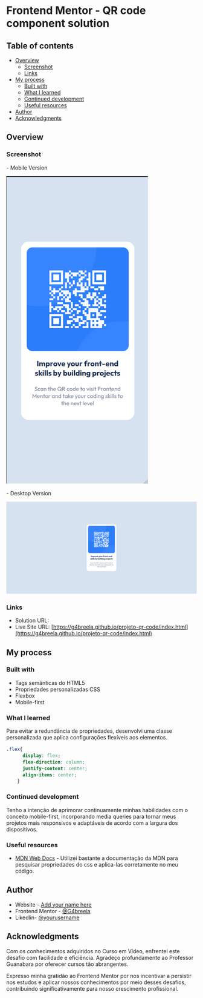 # Frontend Mentor - QR code component solution

## Table of contents

- [Overview](#overview)
  - [Screenshot](#screenshot)
  - [Links](#links)
- [My process](#my-process)
  - [Built with](#built-with)
  - [What I learned](#what-i-learned)
  - [Continued development](#continued-development)
  - [Useful resources](#useful-resources)
- [Author](#author)
- [Acknowledgments](#acknowledgments)

## Overview

### Screenshot

<p>- Mobile Version</p>
 
![](./images/mobile-version.png)

<p>- Desktop Version</p>

![](./images/desktop-version.png)


### Links

- Solution URL: []()
- Live Site URL: [https://g4breela.github.io/projeto-qr-code/index.html](https://g4breela.github.io/projeto-qr-code/index.html)

## My process

### Built with

- Tags semânticas do HTML5
- Propriedades personalizadas CSS
- Flexbox
- Mobile-first


### What I learned

Para evitar a redundância de propriedades, desenvolvi uma classe personalizada que aplica configurações flexíveis aos elementos.

```css
.flex{
      display: flex;
      flex-direction: column;
      justify-content: center;
      align-items: center;
    }
```

### Continued development

Tenho a intenção de aprimorar continuamente minhas habilidades com o conceito mobile-first, incorporando media queries para tornar meus projetos mais responsivos e adaptáveis de acordo com a largura dos dispositivos.

### Useful resources

- [MDN Web Docs](https://developer.mozilla.org/en-US/docs/Web/CSS) - Utilizei bastante a documentação da MDN para pesquisar propriedades do css e aplica-las corretamente no meu código.


## Author

- Website - [Add your name here](https://github.com/G4breela)
- Frontend Mentor - [@G4breela](https://www.frontendmentor.io/profile/G4breela)
- Likedlin- [@yourusername](https://www.linkedin.com/in/gs-silva01/)


## Acknowledgments

Com os conhecimentos adquiridos no Curso em Vídeo, enfrentei este desafio com facilidade e eficiência. Agradeço profundamente ao Professor Guanabara por oferecer cursos tão abrangentes.

Expresso minha gratidão ao Frontend Mentor por nos incentivar a persistir nos estudos e aplicar nossos conhecimentos por meio desses desafios, contribuindo significativamente para nosso crescimento profissional.


